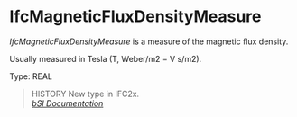 IfcMagneticFluxDensityMeasure
=============================
_IfcMagneticFluxDensityMeasure_ is a measure of the magnetic flux density.  
  
Usually measured in Tesla (T, Weber/m2 = V s/m2).  
  
Type: REAL  
  
> HISTORY  New type in IFC2x.  
[ _bSI
Documentation_](https://standards.buildingsmart.org/IFC/DEV/IFC4_2/FINAL/HTML/schema/ifcmeasureresource/lexical/ifcmagneticfluxdensitymeasure.htm)


